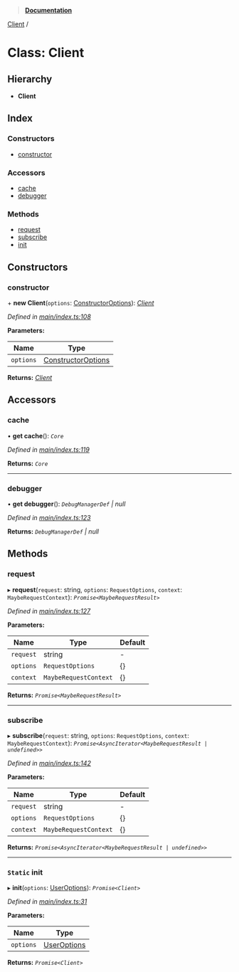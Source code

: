 > **[Documentation](../README.md)**

[Client](client.md) /

# Class: Client

## Hierarchy

* **Client**

## Index

### Constructors

* [constructor](client.md#constructor)

### Accessors

* [cache](client.md#cache)
* [debugger](client.md#debugger)

### Methods

* [request](client.md#request)
* [subscribe](client.md#subscribe)
* [init](client.md#static-init)

## Constructors

###  constructor

\+ **new Client**(`options`: [ConstructorOptions](../interfaces/constructoroptions.md)): *[Client](client.md)*

*Defined in [main/index.ts:108](https://github.com/badbatch/graphql-box/blob/43ddea2/packages/client/src/main/index.ts#L108)*

**Parameters:**

Name | Type |
------ | ------ |
`options` | [ConstructorOptions](../interfaces/constructoroptions.md) |

**Returns:** *[Client](client.md)*

## Accessors

###  cache

• **get cache**(): *`Core`*

*Defined in [main/index.ts:119](https://github.com/badbatch/graphql-box/blob/43ddea2/packages/client/src/main/index.ts#L119)*

**Returns:** *`Core`*

___

###  debugger

• **get debugger**(): *`DebugManagerDef` | null*

*Defined in [main/index.ts:123](https://github.com/badbatch/graphql-box/blob/43ddea2/packages/client/src/main/index.ts#L123)*

**Returns:** *`DebugManagerDef` | null*

## Methods

###  request

▸ **request**(`request`: string, `options`: `RequestOptions`, `context`: `MaybeRequestContext`): *`Promise<MaybeRequestResult>`*

*Defined in [main/index.ts:127](https://github.com/badbatch/graphql-box/blob/43ddea2/packages/client/src/main/index.ts#L127)*

**Parameters:**

Name | Type | Default |
------ | ------ | ------ |
`request` | string | - |
`options` | `RequestOptions` |  {} |
`context` | `MaybeRequestContext` |  {} |

**Returns:** *`Promise<MaybeRequestResult>`*

___

###  subscribe

▸ **subscribe**(`request`: string, `options`: `RequestOptions`, `context`: `MaybeRequestContext`): *`Promise<AsyncIterator<MaybeRequestResult | undefined>>`*

*Defined in [main/index.ts:142](https://github.com/badbatch/graphql-box/blob/43ddea2/packages/client/src/main/index.ts#L142)*

**Parameters:**

Name | Type | Default |
------ | ------ | ------ |
`request` | string | - |
`options` | `RequestOptions` |  {} |
`context` | `MaybeRequestContext` |  {} |

**Returns:** *`Promise<AsyncIterator<MaybeRequestResult | undefined>>`*

___

### `Static` init

▸ **init**(`options`: [UserOptions](../interfaces/useroptions.md)): *`Promise<Client>`*

*Defined in [main/index.ts:31](https://github.com/badbatch/graphql-box/blob/43ddea2/packages/client/src/main/index.ts#L31)*

**Parameters:**

Name | Type |
------ | ------ |
`options` | [UserOptions](../interfaces/useroptions.md) |

**Returns:** *`Promise<Client>`*
